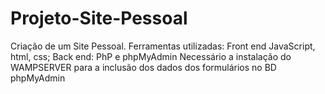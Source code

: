 # Projeto-Site-Pessoal
Criação de um Site Pessoal.
Ferramentas utilizadas:
Front end JavaScript, html, css;
Back end: PhP e phpMyAdmin
Necessário a instalação do WAMPSERVER para a inclusão dos dados dos formulários no BD phpMyAdmin 
